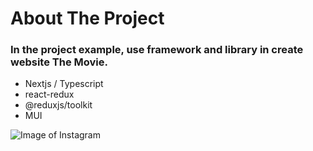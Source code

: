# About The Project
### In the project example, use framework and library in create website The Movie.
* Nextjs / Typescript
* react-redux
* @reduxjs/toolkit
* MUI


![Image of Instagram](https://github.com/Blobstyle99/example-clone-instagram/blob/main/example/src/images/Screenshot.png)
